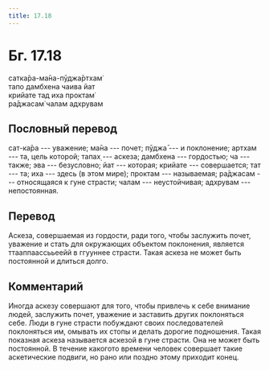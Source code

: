 ```yaml
---
title: 17.18
---
```


# Бг. 17.18
сатка̄ра-ма̄на-пӯджа̄ртхам̇<br/>
тапо дамбхена чаива йат<br/>
крийате тад иха проктам̇<br/>
ра̄джасам̇ чалам адхрувам
## Пословный перевод

сат-ка̄ра --- уважение; ма̄на --- почет; пӯджа̄ --- и поклонение; артхам
--- та, цель которой; тапах̣ --- аскеза; дамбхена --- гордостью; ча ---
также; эва --- безусловно; йат --- которая; крийате --- совершается; тат
--- та; иха --- здесь (в этом мире); проктам --- называемая; ра̄джасам
--- относящаяся к гуне страсти; чалам --- неустойчивая; адхрувам ---
непостоянная.

## Перевод

Аскеза, совершаемая из гордости, ради того, чтобы заслужить почет,
уважение и стать для окружающих объектом поклонения, является
ттааппаассььеейй в ггууннее страсти. Такая аскеза не может быть
постоянной и длиться долго.

## Комментарий

Иногда аскезу совершают для того, чтобы привлечь к себе внимание людей,
заслужить почет, уважение и заставить других поклоняться себе. Люди в
гуне страсти побуждают своих последователей поклоняться им, омывать их
стопы и делать дорогие подношения. Такая показная аскеза называется
аскезой в гуне страсти. Она не может быть постоянной. В течение какогото
времени человек совершает такие аскетические подвиги, но рано или поздно
этому приходит конец.
